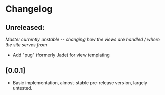 # Changelog

## Unreleased: 

*Master currently unstable -- changing how the views are handled / where the site serves from*

* Add "pug" (formerly Jade) for view templating

## [0.0.1]

* Basic implementation, almost-stable pre-release version, largely untested. 
